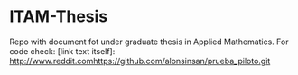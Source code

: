 # ITAM-Thesis
Repo with document fot under graduate thesis in Applied Mathematics. 
For code check:
[link text itself]: http://www.reddit.comhttps://github.com/alonsinsan/prueba_piloto.git
